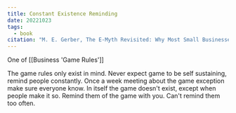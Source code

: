 ```yaml
---
title: Constant Existence Reminding
date: 20221023
tags:
  - book
citation: "M. E. Gerber, The E-Myth Revisited: Why Most Small Businesses Don’t Work and What to Do About It. Harper Collins, 2009."
---
```

One of [[Business 'Game Rules']]

The game rules only exist in mind. Never expect game to be self sustaining, remind people constantly. Once a week meeting about the game exception make sure everyone know. In itself the game doesn't exist, except when people make it so. Remind them of the game with you. Can't remind them too often.